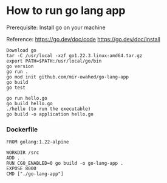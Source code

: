 # How to run go lang app
Prerequisite:
Install go on your machine

Reference: https://go.dev/doc/code
<https://go.dev/doc/install>
```
Download go
tar -C /usr/local -xzf go1.22.3.linux-amd64.tar.gz
export PATH=$PATH:/usr/local/go/bin
go version
go run .
go mod init github.com/mir-owahed/go-lang-app
go build
go test
```
```
go run hello.go
go build hello.go
./hello (to run the executable)
go build -o application hello.go
```
### Dockerfile
```
FROM golang:1.22-alpine

WORKDIR /src
ADD . .
RUN CGO_ENABLED=0 go build -o go-lang-app .
EXPOSE 8000
CMD ["./go-lang-app"]
```
